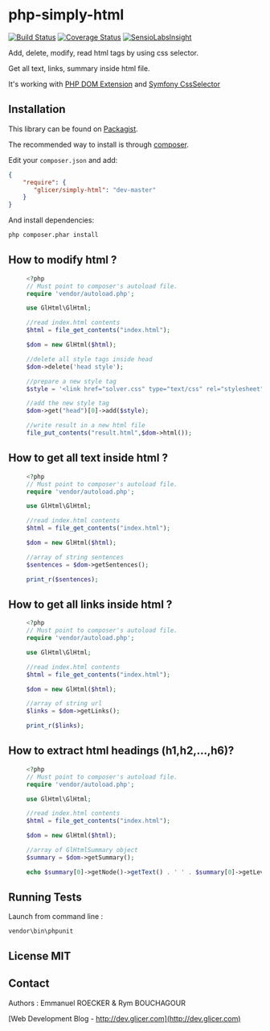# php-simply-html

[![Build Status](https://travis-ci.org/emmanuelroecker/php-simply-html.svg?branch=master)](https://travis-ci.org/emmanuelroecker/php-simply-html)
[![Coverage Status](https://coveralls.io/repos/emmanuelroecker/php-simply-html/badge.svg?branch=master&service=github)](https://coveralls.io/github/emmanuelroecker/php-simply-html?branch=master)
[![SensioLabsInsight](https://insight.sensiolabs.com/projects/f2f6d5fe-633a-4318-9136-d2abeaf61419/mini.png)](https://insight.sensiolabs.com/projects/f2f6d5fe-633a-4318-9136-d2abeaf61419)

Add, delete, modify, read html tags by using css selector.

Get all text, links, summary inside html file.

It's working with [PHP DOM Extension](http://php.net/manual/en/book.dom.php) and [Symfony CssSelector](http://symfony.com/doc/current/components/css_selector.html)

## Installation

This library can be found on [Packagist](https://packagist.org/packages/glicer/simply-html).

The recommended way to install is through [composer](http://getcomposer.org).

Edit your `composer.json` and add:

```json
{
    "require": {
       "glicer/simply-html": "dev-master"
    }
}
```

And install dependencies:

```bash
php composer.phar install
```

## How to modify html ?

```php
     <?php
     // Must point to composer's autoload file.
     require 'vendor/autoload.php';

     use GlHtml\GlHtml;

     //read index.html contents
     $html = file_get_contents("index.html");

     $dom = new GlHtml($html);

     //delete all style tags inside head
     $dom->delete('head style');

     //prepare a new style tag
     $style = '<link href="solver.css" type="text/css" rel="stylesheet"></link>';

     //add the new style tag
     $dom->get("head")[0]->add($style);

     //write result in a new html file
     file_put_contents("result.html",$dom->html());
```

## How to get all text inside html ?

```php
     <?php
     // Must point to composer's autoload file.
     require 'vendor/autoload.php';

     use GlHtml\GlHtml;

     //read index.html contents
     $html = file_get_contents("index.html");

     $dom = new GlHtml($html);

     //array of string sentences
     $sentences = $dom->getSentences();

     print_r($sentences);
```

## How to get all links inside html ?

```php
     <?php
     // Must point to composer's autoload file.
     require 'vendor/autoload.php';

     use GlHtml\GlHtml;

     //read index.html contents
     $html = file_get_contents("index.html");

     $dom = new GlHtml($html);

     //array of string url
     $links = $dom->getLinks();

     print_r($links);
```

## How to extract html headings (h1,h2,...,h6)?

```php
     <?php
     // Must point to composer's autoload file.
     require 'vendor/autoload.php';

     use GlHtml\GlHtml;

     //read index.html contents
     $html = file_get_contents("index.html");

     $dom = new GlHtml($html);

     //array of GlHtmlSummary object
     $summary = $dom->getSummary();

     echo $summary[0]->getNode()->getText() . ' ' . $summary[0]->getLevel();
```

## Running Tests

Launch from command line :

```console
vendor\bin\phpunit
```

## License MIT

## Contact

Authors : Emmanuel ROECKER & Rym BOUCHAGOUR

[Web Development Blog - http://dev.glicer.com](http://dev.glicer.com)

